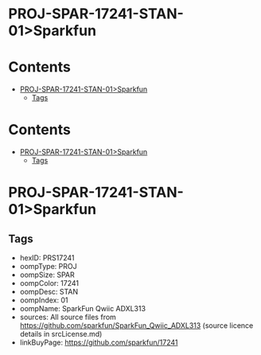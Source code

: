 
PROJ-SPAR-17241-STAN-01>Sparkfun
================================

Contents
========

* [PROJ-SPAR-17241-STAN-01>Sparkfun](#proj-spar-17241-stan-01sparkfun)
	* [Tags](#tags)

Contents
========

* [PROJ-SPAR-17241-STAN-01>Sparkfun](#proj-spar-17241-stan-01sparkfun)
	* [Tags](#tags)

# PROJ-SPAR-17241-STAN-01>Sparkfun

## Tags

- hexID: PRS17241
- oompType: PROJ
- oompSize: SPAR
- oompColor: 17241
- oompDesc: STAN
- oompIndex: 01
- oompName: SparkFun Qwiic ADXL313
- sources: All source files from https://github.com/sparkfun/SparkFun_Qwiic_ADXL313 (source licence details in srcLicense.md)
- linkBuyPage: https://github.com/sparkfun/17241
